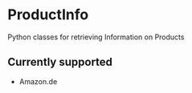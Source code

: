 # ProductInfo
Python classes for retrieving Information on Products

## Currently supported
- Amazon.de
